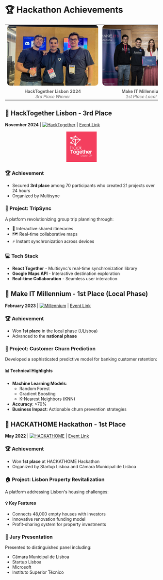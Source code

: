 # 🏆 Hackathon Achievements

<div align="center">
  <table>
    <tr>
      <td align="center">
        <div style="width: 300px; height: 200px; overflow: hidden; border-radius: 10px;">
          <img src="./images/hacktogether-team.jpeg" alt="Hackathon Achievement 1" style="width: 100%; height: 100%; object-fit: cover;"/>
        </div>
        <div style="margin-top: 10px; font-size: 14px; color: #666;">
          <strong>HackTogether Lisbon 2024</strong><br/>
          <em>3rd Place Winner</em>
        </div>
      </td>
      <td align="center">
        <div style="width: 300px; height: 200px; overflow: hidden; border-radius: 10px;">
          <img src="./images/makeit-team.jpeg" alt="Hackathon Achievement 2" style="width: 100%; height: 100%; object-fit: cover;"/>
        </div>
        <div style="margin-top: 10px; font-size: 14px; color: #666;">
          <strong>Make IT Millennium 2023</strong><br/>
          <em>1st Place Local Phase</em>
        </div>
      </td>
      <td align="center">
        <div style="width: 300px; height: 200px; overflow: hidden; border-radius: 10px;">
          <img src="./images/hackathome-team.jpg" alt="Hackathon Achievement 3" style="width: 100%; height: 100%; object-fit: cover;"/>
        </div>
        <div style="margin-top: 10px; font-size: 14px; color: #666;">
          <strong>HACKATHOME 2022</strong><br/>
          <em>1st Place Winner</em>
        </div>
      </td>
    </tr>
  </table>
</div>

## 🥉 HackTogether Lisbon - 3rd Place
**November 2024** | [![HackTogether](https://img.shields.io/badge/HackTogether-Lisbon-blue)](https://hacktogether.pt) | [Event Link](https://reacttogether.dev/hackathon)

<div align="center">
  <img src="./images/hacktogether-logo.jpg" alt="HackTogether Logo" width="100"/>
</div>

### 🏆 Achievement
- Secured **3rd place** among 70 participants who created 21 projects over 24 hours
- Organized by Multisync

### 🚀 Project: TripSync
A platform revolutionizing group trip planning through:
- 📍 Interactive shared itineraries
- 🗺️ Real-time collaborative maps
- ⚡ Instant synchronization across devices

### 💻 Tech Stack
- **React Together** - Multisync's real-time synchronization library
- **Google Maps API** - Interactive destination exploration
- **Real-time Collaboration** - Seamless user interaction

## 🥇 Make IT Millennium - 1st Place (Local Phase)
**February 2023** | [![Millennium](https://img.shields.io/badge/Millennium-Bank-green)](https://www.millenniumbcp.pt) | [Event Link](https://www.millenniumbcp.pt)

### 🏆 Achievement
- Won **1st place** in the local phase (ULisboa)
- Advanced to the **national phase**

### 🎯 Project: Customer Churn Prediction
Developed a sophisticated predictive model for banking customer retention:

#### 📊 Technical Highlights
- **Machine Learning Models**:
  - Random Forest
  - Gradient Boosting
  - K-Nearest Neighbors (KNN)
- **Accuracy**: >70%
- **Business Impact**: Actionable churn prevention strategies

## 🥇 HACKATHOME Hackathon - 1st Place
**May 2022** | [![HACKATHOME](https://img.shields.io/badge/HACKATHOME-Lisbon-orange)](https://hackathome.pt) | [Event Link](https://hackathome.pt)

### 🏆 Achievement
- Won **1st place** at HACKATHOME Hackathon
- Organized by Startup Lisboa and Câmara Municipal de Lisboa

### 🏠 Project: Lisbon Property Revitalization
A platform addressing Lisbon's housing challenges:

#### 💡 Key Features
- Connects 48,000 empty houses with investors
- Innovative renovation funding model
- Profit-sharing system for property investments

### 👥 Jury Presentation
Presented to distinguished panel including:
- Câmara Municipal de Lisboa
- Startup Lisboa
- Microsoft
- Instituto Superior Técnico
